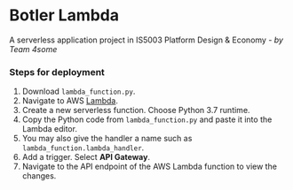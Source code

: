 # Botler Lambda

A serverless application project in IS5003 Platform Design & Economy - *by Team 4some*

### Steps for deployment
1. Download ```lambda_function.py```.
2. Navigate to AWS [Lambda](https://ap-southeast-1.console.aws.amazon.com/lambda/home?region=ap-southeast-1#/functions).
3. Create a new serverless function. Choose Python 3.7 runtime. 
4. Copy the Python code from ```lambda_function.py``` and paste it into the Lambda editor.
5. You may also give the handler a name such as ```lambda_function.lambda_handler```.
6. Add a trigger. Select **API Gateway**.
7. Navigate to the API endpoint of the AWS Lambda function to view the changes.
